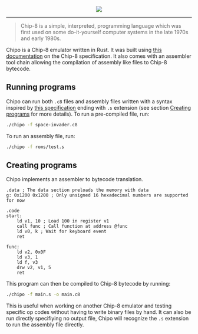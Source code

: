 <div align="center">
	<img src="https://user-images.githubusercontent.com/9824244/104019357-b73e9c00-51bb-11eb-9b46-b49b924d6d8e.png" />
</div>

---

> Chip-8 is a simple, interpreted, programming language which was first used on some 	do-it-yourself computer systems in the late 1970s and early 1980s.

Chipo is a Chip-8 emulator written in Rust. It was built using [this documentation](http://devernay.free.fr/hacks/chip8/C8TECH10.HTM) on the Chip-8 specification. It also comes with an assembler tool chain allowing the compilation of assembly like files to Chip-8 bytecode.

## Running programs

Chipo can run both `.c8` files and assembly files written with a syntax inspired by [this specification](http://devernay.free.fr/hacks/chip8/C8TECH10.HTM) ending with `.s` extension (see section [Creating programs](#creating-programs) for more details). To run a pre-compiled file, run:

```bash
./chipo -f space-invader.c8
```

To run an assembly file, run:

```bash
./chipo -f roms/test.s 
```

## Creating programs

Chipo implements an assembler to bytecode translation.

```assembly
.data ; The data section preloads the memory with data
g: 0x1200 0x1200 ; Only unsigned 16 hexadecimal numbers are supported for now

.code
start:
	ld v1, 10 ; Load 100 in register v1
	call func ; Call function at address @func
	ld v0, k ; Wait for keyboard event
	ret

func:
	ld v2, 0x0F
	ld v3, 1
	ld f, v3
	drw v2, v1, 5
	ret
```

This program can then be compiled to Chip-8 bytecode by running:

```bash
./chipo -f main.s -o main.c8
```

This is useful when working on another Chip-8 emulator and testing specific op codes without having to write binary files by hand. It can also be run directly specifiying no output file, Chipo will recognize the `.s` extension to run the assembly file directly.

